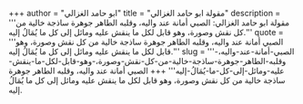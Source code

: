 +++
author = "ابو حامد الغزالي"
title = "مقولة ابو حامد الغزالي"
description = '''مقولة ابو حامد الغزالي: الصبي أمانة عند واليه، وقلبه الطاهر جوهرة ساذجة خالية من كل نقش وصورة، وهو قابل لكل ما ينقش عليه ومائل إلى كل ما يُمَالُ إليه.'''
quote = '''الصبي أمانة عند واليه، وقلبه الطاهر جوهرة ساذجة خالية من كل نقش وصورة، وهو قابل لكل ما ينقش عليه ومائل إلى كل ما يُمَالُ إليه.'''
slug = '''الصبي-أمانة-عند-واليه،-وقلبه-الطاهر-جوهرة-ساذجة-خالية-من-كل-نقش-وصورة،-وهو-قابل-لكل-ما-ينقش-عليه-ومائل-إلى-كل-ما-يُمَالُ-إليه'''
+++
الصبي أمانة عند واليه، وقلبه الطاهر جوهرة ساذجة خالية من كل نقش وصورة، وهو قابل لكل ما ينقش عليه ومائل إلى كل ما يُمَالُ إليه.
